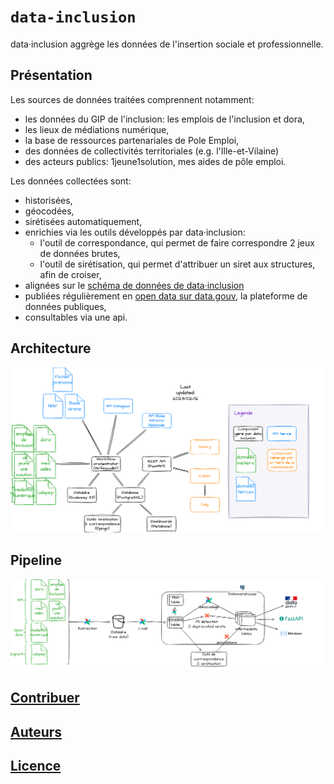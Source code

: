 # `data-inclusion`

data·inclusion aggrège les données de l'insertion sociale et professionnelle.

## Présentation

Les sources de données traitées comprennent notamment:

* les données du GIP de l'inclusion: les emplois de l'inclusion et dora,
* les lieux de médiations numérique,
* la base de ressources partenariales de Pole Emploi,
* des données de collectivités territoriales (e.g. l'Ille-et-Vilaine)
* des acteurs publics: 1jeune1solution, mes aides de pôle emploi.

Les données collectées sont:

* historisées,
* géocodées,
* sirétisées automatiquement,
* enrichies via les outils développés par data·inclusion:
  * l'outil de correspondance, qui permet de faire correspondre 2 jeux de données brutes,
  * l'outil de sirétisation, qui permet d'attribuer un siret aux structures, afin de croiser,
* alignées sur le [schéma de données de data·inclusion](https://schema.data.gouv.fr/betagouv/data-inclusion-schema/)
* publiées régulièrement en [open data sur data.gouv](https://www.data.gouv.fr/fr/datasets/referentiel-de-loffre-dinsertion-liste-des-structures-et-services-dinsertion/), la plateforme de données publiques,
* consultables via une api.

## Architecture

![architecture](./docs/img/data-inclusion-architecture.drawio.png)

## Pipeline

![pipeline](./docs/img/data-inclusion-data.drawio.png)

## [Contribuer](CONTRIBUTING.md)

## [Auteurs](CODEOWNERS)

## [Licence](LICENSE)
